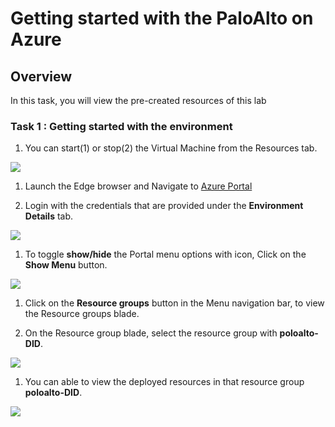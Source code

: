 # Getting started with the PaloAlto on Azure

## Overview

In this task, you will view the pre-created resources of this lab

### Task 1 : Getting started with the environment

1. You can start(1) or stop(2) the Virtual Machine from the Resources tab.

  ![](../images/image031.png)

1. Launch the Edge browser and Navigate to [Azure Portal](https://portal.azure.com)

1. Login with the credentials that are provided under the **Environment Details** tab.

  ![](../images/image08.png)

1. To toggle **show/hide** the Portal menu options with icon, Click on the **Show Menu** button.

  ![](../images/image01.png)

1. Click on the **Resource groups** button in the Menu navigation bar, to view the Resource groups blade.

1. On the Resource group blade, select the resource group with **poloalto-DID**.

  ![](../images/image02.png)

1. You can able to view the deployed resources in that resource group **poloalto-DID**.

  ![](../images/image029.png)
